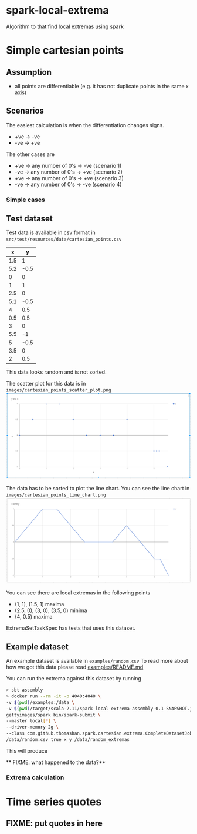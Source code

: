 # spark-local-extrema
Algorithm to that find local extremas using spark

# Simple cartesian points
## Assumption
* all points are differentiable (e.g. it has not duplicate points in the same x axis)

## Scenarios
The easiest calculation is when the differentiation changes signs.
* +ve -> -ve
* -ve -> +ve

The other cases are
* +ve -> any number of 0's -> -ve (scenario 1)
* -ve -> any number of 0's -> +ve (scenario 2)
* +ve -> any number of 0's -> +ve (scenario 3)
* -ve -> any number of 0's -> -ve (scenario 4)

### Simple cases

## Test dataset
Test data is available in csv format in
`src/test/resources/data/cartesian_points.csv`

| x   | y    |
|-----|------|
| 1.5 | 1    |
| 5.2 | -0.5 |
| 0   | 0    |
| 1   | 1    |
| 2.5 | 0    |
| 5.1 | -0.5 |
| 4   | 0.5  |
| 0.5 | 0.5  |
| 3   | 0    |
| 5.5 | -1   |
| 5   | -0.5 |
| 3.5 | 0    |
| 2   | 0.5  |


This data looks random and is not sorted.

The scatter plot for this data is in
`images/cartesian_points_scatter_plot.png`
![Cartesian points scatter plot](images/cartesian_points_scatter_plot.png)

The data has to be sorted to plot the line chart.
You can see the line chart in
`images/cartesian_points_line_chart.png`
![Cartesian points line chart](images/cartesian_points_line_chart.png)

You can see there are local extremas in the following points
* (1, 1), (1.5, 1) maxima
* (2.5, 0), (3, 0), (3.5, 0) minima
* (4, 0.5) maxima

ExtremaSetTaskSpec has tests that uses this dataset.

## Example dataset
An example dataset is available in
`examples/random.csv`
To read more about how we got this data please read [examples/README.md](examples/README.md)

You can run the extrema against this dataset by running
```bash
> sbt assembly
> docker run --rm -it -p 4040:4040 \
-v $(pwd)/examples:/data \
-v $(pwd)/target/scala-2.11/spark-local-extrema-assembly-0.1-SNAPSHOT.jar:/job.jar \
gettyimages/spark bin/spark-submit \
--master local[*] \
--driver-memory 2g \
--class com.github.thomashan.spark.cartesian.extrema.CompleteDatasetJob /job.jar \
/data/random.csv true x y /data/random_extremas
```

This will produce

** FIXME: what happened to the data?**



### Extrema calculation



# Time series quotes
## FIXME: put quotes in here 

